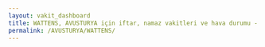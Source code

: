```yaml
---
layout: vakit_dashboard
title: WATTENS, AVUSTURYA için iftar, namaz vakitleri ve hava durumu - ilçe/eyalet seç
permalink: /AVUSTURYA/WATTENS/
---
```


<script type="text/javascript">
  var GLOBAL_COUNTRY = 'AVUSTURYA';
  var GLOBAL_CITY = 'WATTENS';
  var GLOBAL_STATE = '';
  var lat = 72;
  var lon = 21;
</script>
